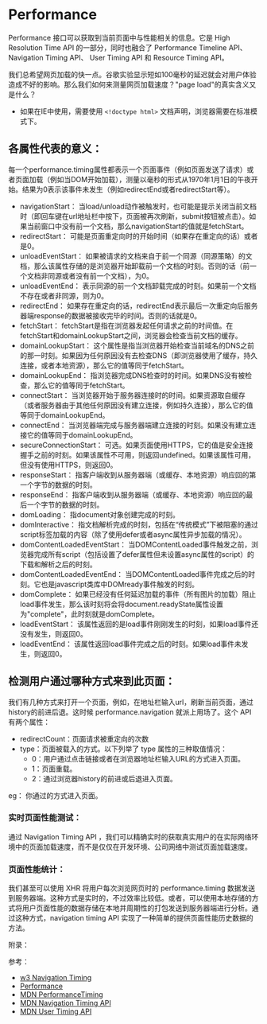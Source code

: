 # Performance

Performance 接口可以获取到当前页面中与性能相关的信息。它是 High Resolution Time API 的一部分，同时也融合了 Performance Timeline API、Navigation Timing API、 User Timing API 和 Resource Timing API。

我们总希望网页加载的快一点。谷歌实验显示短如100毫秒的延迟就会对用户体验造成不好的影响。那么我们如何来测量网页加载速度？"page load"的真实含义又是什么？

- 如果在IE中使用，需要使用 `<!doctype html>` 文档声明，浏览器需要在标准模式下。

## 各属性代表的意义：

每一个performance.timing属性都表示一个页面事件（例如页面发送了请求）或者页面加载（例如当DOM开始加载），测量以毫秒的形式从1970年1月1日的午夜开始。结果为0表示该事件未发生（例如redirectEnd或者redirectStart等）。

- navigationStart：
  当load/unload动作被触发时，也可能是提示关闭当前文档时（即回车键在url地址栏中按下，页面被再次刷新，submit按钮被点击）。如果当前窗口中没有前一个文档，那么navigationStart的值就是fetchStart。
- redirectStart：
  可能是页面重定向时的开始时间（如果存在重定向的话）或者是0。
- unloadEventStart：
  如果被请求的文档来自于前一个同源（同源策略）的文档，那么该属性存储的是浏览器开始卸载前一个文档的时刻。否则的话（前一个文档非同源或者没有前一个文档），为0。
- unloadEventEnd：
  表示同源的前一个文档卸载完成的时刻。如果前一个文档不存在或者非同源，则为0。
- redirectEnd：
  如果存在重定向的话，redirectEnd表示最后一次重定向后服务器端response的数据被接收完毕的时间。否则的话就是0。
- fetchStart：
  fetchStart是指在浏览器发起任何请求之前的时间值。在fetchStart和domainLookupStart之间，浏览器会检查当前文档的缓存。
- domainLookupStart：
  这个属性是指当浏览器开始检查当前域名的DNS之前的那一时刻。如果因为任何原因没有去检查DNS（即浏览器使用了缓存，持久连接，或者本地资源），那么它的值等同于fetchStart。
- domainLookupEnd：
  指浏览器完成DNS检查时的时间。如果DNS没有被检查，那么它的值等同于fetchStart。
- connectStart：
  当浏览器开始于服务器连接时的时间。如果资源取自缓存（或者服务器由于其他任何原因没有建立连接，例如持久连接），那么它的值等同于domainLookupEnd。
- connectEnd：
  当浏览器端完成与服务器端建立连接的时刻。如果没有建立连接它的值等同于domainLookupEnd。
- secureConnectionStart：
  可选。如果页面使用HTTPS，它的值是安全连接握手之前的时刻。如果该属性不可用，则返回undefined。如果该属性可用，但没有使用HTTPS，则返回0。
- responseStart：
  指客户端收到从服务器端（或缓存、本地资源）响应回的第一个字节的数据的时刻。
- responseEnd：
  指客户端收到从服务器端（或缓存、本地资源）响应回的最后一个字节的数据的时刻。
- domLoading：
  指document对象创建完成的时刻。
- domInteractive：
  指文档解析完成的时刻，包括在“传统模式”下被阻塞的通过script标签加载的内容（除了使用defer或者async属性异步加载的情况）。
- domContentLoadedEventStart：
  当DOMContentLoaded事件触发之前，浏览器完成所有script（包括设置了defer属性但未设置async属性的script）的下载和解析之后的时刻。
- domContentLoadedEventEnd：
  当DOMContentLoaded事件完成之后的时刻。它也是javascript类库中DOMready事件触发的时刻。
- domComplete：
  如果已经没有任何延迟加载的事件（所有图片的加载）阻止load事件发生，那么该时刻将会将document.readyState属性设置为"complete"，此时刻就是domComplete。
- loadEventStart：
  该属性返回的是load事件刚刚发生的时刻，如果load事件还没有发生，则返回0。
- loadEventEnd：
  该属性返回load事件完成之后的时刻。如果load事件未发生，则返回0。

## 检测用户通过哪种方式来到此页面：

我们有几种方式来打开一个页面，例如，在地址栏输入url，刷新当前页面，通过history的前进后退。这时候 performance.navigation 就派上用场了。这个 API 有两个属性：

- redirectCount：页面请求被重定向的次数
- type：页面被载入的方式。以下列举了 type 属性的三种取值情况：
  - 0：用户通过点击链接或者在浏览器地址栏输入URL的方式进入页面。
  - 1：页面重载。
  - 2：通过浏览器history的前进或后退进入页面。

eg： 你通过的方式进入页面。

### 实时页面性能测试：

通过 Navigation Timing API ，我们可以精确实时的获取真实用户的在实际网络环境中的页面加载速度，而不是仅仅在开发环境、公司网络中测试页面加载速度。

### 页面性能统计：

我们甚至可以使用 XHR 将用户每次浏览网页时的 performance.timing 数据发送到服务器端。这种方式是实时的，不过效率比较低。或者，可以使用本地存储的方式将用户页面性能的数据存储在本地并周期性的打包发送到服务器端进行分析。通过这种方式，navigation timing API 实现了一种简单的提供页面性能历史数据的方法。

附录：

参考：

- [w3 Navigation Timing](https://www.w3.org/TR/navigation-timing/)
- [Performance](https://developer.mozilla.org/zh-CN/docs/Web/API/Performance)
- [MDN PerformanceTiming](https://developer.mozilla.org/zh-CN/docs/Web/API/PerformanceTiming)
- [MDN Navigation Timing API](https://developer.mozilla.org/zh-CN/docs/Web/API/Navigation_timing_API)
- [MDN User Timing API](https://developer.mozilla.org/en-US/docs/Web/API/User_Timing_API)
